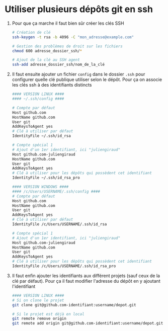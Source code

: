 # Utiliser plusieurs dépôts git en ssh

1. Pour que ça marche il faut bien sûr créer les clés SSH

    ```sh
    # Création de clé
    ssh-keygen -t rsa -b 4096 -C "mon_adresse@example.com"

    # Gestion des problèmes de droit sur les fichiers
    chmod 600 adresse_dossier_ssh/*

    # Ajout de la clé au SSH agent
    ssh-add adresse_dossier_ssh/nom_de_la_clé
    ```

2. Il faut ensuite ajouter un fichier `config` dans le dossier `.ssh` pour configurer quelle clé publique utiliser selon le dépôt. Pour ça on associe les clés ssh à des identifiants distincts

    ```sh
    #### VERSION LINUX ####
    #### ~/.ssh/config ####

    # Compte par défaut
    Host github.com
    HostName github.com
    User git
    AddKeysToAgent yes
    # Clé à utiliser par défaut
    IdentityFile ~/.ssh/id_rsa

    # Compte spécial 1
    # Ajout d'un 1er identifiant, ici "juliengiraud"
    Host github.com-juliengiraud
    HostName github.com
    User git
    AddKeysToAgent yes
    # Clé à utiliser pour les dépôts qui possèdent cet identifiant
    IdentityFile ~/.ssh/id_rsa_pro
    ```

    ```sh
    #### VERSION WINDOWS ####
    #### /c/Users/USERNAME/.ssh/config ####
    # Compte par défaut
    Host github.com
    HostName github.com
    User git
    AddKeysToAgent yes
    # Clé à utiliser par défaut
    IdentityFile /c/Users/USERNAME/.ssh/id_rsa

    # Compte spécial 1
    # Ajout d'un 1er identifiant, ici "juliengiraud"
    Host github.com-juliengiraud
    HostName github.com
    User git
    AddKeysToAgent yes
    # Clé à utiliser pour les dépôts qui possèdent cet identifiant
    IdentityFile /c/Users/USERNAME/.ssh/id_rsa_pro
    ```

3. Il faut enfin ajouter les identifiants aux différent projets (sauf ceux de la clé par défaut). Pour ça il faut modifier l'adresse du dépôt en y ajoutant l'identifiant

    ```sh
    #### VERSION LINUX ####
    # Si on clone le projet
    git clone git@github.com-identifiant:username/depot.git

    # Si le projet est déjà en local
    git remote remove origin
    git remote add origin git@github.com-identifiant:username/depot.git
    ```

